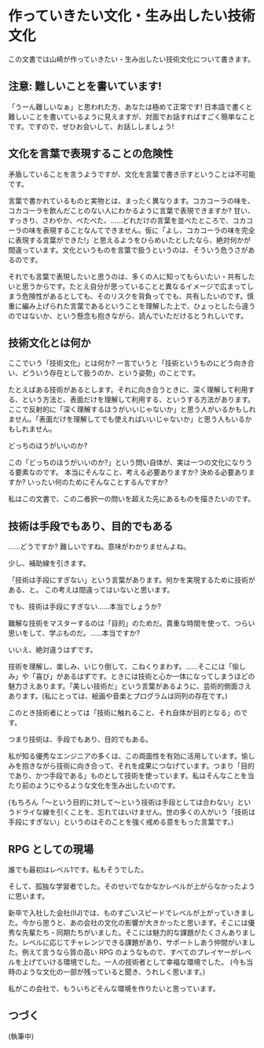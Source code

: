 # 作っていきたい文化・生み出したい技術文化

この文書では山崎が作っていきたい・生み出したい技術文化について書きます。

## 注意: 難しいことを書いています!

「うーん難しいなぁ」と思われた方、あなたは極めて正常です!
日本語で書くと難しいことを書いているように見えますが、対面でお話すればすごく簡単なことです。ですので、ぜひお会いして、お話ししましょう!

## 文化を言葉で表現することの危険性

矛盾していることを言うようですが、文化を言葉で書き示すということは不可能です。

言葉で書かれているものと実物とは、まったく異なります。コカコーラの味を、コカコーラを飲んだことのない人にわかるように言葉で表現できますか? 甘い、すっきり、さわやか、べたべた、……どれだけの言葉を並べたところで、コカコーラの味を表現することなんてできません。仮に「よし、コカコーラの味を完全に表現する言葉ができた!」と思えるようをひらめいたとしたなら、絶対何かが間違っています。文化というものを言葉で扱うというのは、そういう危うさがあるのです。

それでも言葉で表現したいと思うのは、多くの人に知ってもらいたい・共有したいと思うからです。たとえ自分が思っていることと異なるイメージで広まってしまう危険性があるとしても、そのリスクを背負ってでも、共有したいのです。慎重に編み上げられた言葉であるということを理解した上で、ひょっとしたら違うのではないか、という懸念も抱きながら、読んでいただけるとうれしいです。

## 技術文化とは何か

ここでいう「技術文化」とは何か? 一言でいうと「技術というものにどう向き合い、どういう存在として扱うのか、という姿勢」のことです。

たとえばある技術があるとします。それに向き合うときに、深く理解して利用する、という方法と、表面だけを理解して利用する、というする方法があります。ここで反射的に「深く理解するほうがいいじゃないか」と思う人がいるかもしれません。「表面だけを理解してでも使えればいいじゃないか」と思う人もいるかもしれません。

どっちのほうがいいのか?

この「どっちのほうがいいのか?」という問い自体が、実は一つの文化になりうる要素なのです。
本当にそんなこと、考える必要ありますか?
決める必要ありますか?
いったい何のためにそんなことするんですか?

私はこの文書で、この二者択一の問いを超えた先にあるものを描きたいのです。

## 技術は手段でもあり、目的でもある

……どうですか? 難しいですね。意味がわかりませんよね。

少し、補助線を引きます。

「技術は手段にすぎない」という言葉があります。何かを実現するために技術がある、と。
この考えは間違ってはいないと思います。

でも、技術は手段にすぎない……本当でしょうか?

難解な技術をマスターするのは「目的」のためだ。貴重な時間を使って、つらい思いをして、学ぶものだ。……本当ですか?

いいえ、絶対違うはずです。

技術を理解し、楽しみ、いじり倒して、こねくりまわす。……そこには「愉しみ」や「喜び」があるはずです。ときには技術と心か一体になってしまうほどの魅力さえあります。「美しい技術だ」という言葉があるように、芸術的側面さえあります。(私にとっては、絵画や音楽とプログラムは同列の存在です。)

このとき技術者にとっては「技術に触れること、それ自体が目的となる」のです。

つまり技術は、手段でもあり、目的でもある。

私が知る優秀なエンジニアの多くは、この両面性を有効に活用しています。愉しみを抱きながら技術に向き合って、それを成果につなげています。つまり「目的であり、かつ手段である」ものとして技術を使っています。私はそんなことを当たり前のようにやるような文化を生み出したいのです。

(もちろん「〜という目的に対して〜という技術は手段としては合わない」というドライな線を引くことを、忘れてはいけません。世の多くの人がいう「技術は手段にすぎない」というのはそのことを強く戒める意をもった言葉です。)

## RPG としての現場

誰でも最初はレベル1です。私もそうでした。

そして、孤独な学習者でした。そのせいでなかなかレベルが上がらなかったように思います。

新卒で入社した会社(IIJ)では、ものすごいスピードでレベルが上がっていきました。今から思うと、あの会社の文化の影響が大きかったと思います。そこには優秀な先輩たち・同期たちがいました。そこには魅力的な課題がたくさんありました。レベルに応じてチャレンジできる課題があり、サポートしあう仲間がいました。例えて言うなら質の高い RPG のようなもので、すべてのプレイヤーがレベルを上げていける環境でした。一人の技術者として幸福な環境でした。 (今も当時のような文化の一部が残っていると聞き、うれしく思います。)

私がこの会社で、もういちどそんな環境を作りたいと思っています。

## つづく

(執筆中)
